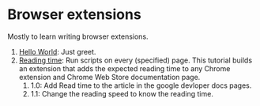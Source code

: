 # Browser extensions

Mostly to learn writing browser extensions.

1. [Hello World](./helloWorld/): Just greet.
2. [Reading time](./readingTime/): Run scripts on every (specified) page. This tutorial builds an extension that adds the expected reading time to any Chrome extension and Chrome Web Store documentation page.
    1. 1.0: Add Read time to the article in the google devloper docs pages. 
    2. 1.1: Change the reading speed to know the reading time.